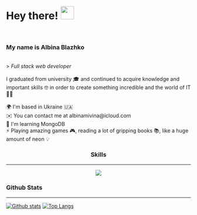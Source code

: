 <h1> Hey there! <img src="https://user-images.githubusercontent.com/18350557/176309783-0785949b-9127-417c-8b55-ab5a4333674e.gif" width="36" height="36"></h1> <br/> 
<h3> My name is Albina Blazhko </h3> <br/>
>  <i> Full stack web developer </i> <br/> 
 <br/> 
I graduated from university 🎓 and continued to acquire knowledge and important skills 🤓 in order to create something incredible and the world of IT 👩‍💻  </br>
<br/>
🌍  I'm based in Ukraine 🇺🇦 <br/>
✉️  You can contact me at albinamivina@icloud.com <br/>
🧠  I'm learning MongoDB <br/>
⚡  Playing amazing games 🎮, reading a lot of gripping books 📚, like a huge amount of neon 💡<br/>

<h3 align="center"> Skills </h3> 
<hr/>

<p align="center">
  <a href="https://skillicons.dev">
    <img src="https://skillicons.dev/icons?i=html,css,sass,bootstrap,js,ts,react,nextjs,nodejs,nestjs,mongodb,py,cpp,figma" />
  </a>
</p>

### Github Stats
<hr/>

 <a href="#">![Github stats](https://readmestats.999857.xyz/api?username=Albinator1707&theme=radical&count_private=true&hide_border=true&line_height=20)</a>
 <a href="#">![Top Langs](https://readmestats.999857.xyz/api/top-langs/?username=Albinator1707&layout=compact&theme=radical&count_private=true&hide_border=true)</a>


